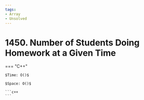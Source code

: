 ```yaml
---
tags:
- Array
- Unsolved
---
```



# 1450. Number of Students Doing Homework at a Given Time

=== "C++"

    $Time: O()$

    $Space: O()$

    ```c++
    ```
